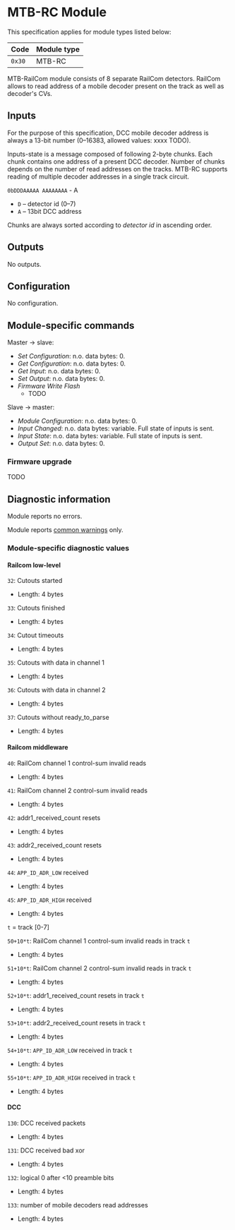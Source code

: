 MTB-RC Module
==============

This specification applies for module types listed below:

| Code   | Module type                                     |
|--------|-------------------------------------------------|
| `0x30` | MTB-RC                                          |


MTB-RailCom module consists of 8 separate RailCom detectors. RailCom allows to
read address of a mobile decoder present on the track as well as decoder's CVs.

## Inputs

For the purpose of this specification, DCC mobile decoder address is always
a 13-bit number (0–16383, allowed values: xxxx TODO).

Inputs-state is a message composed of following 2-byte chunks. Each chunk contains
one address of a present DCC decoder. Number of chunks depends on the number of
read addresses on the tracks. MTB-RC supports reading of multiple decoder
addresses in a single track circuit.

`0bDDDAAAAA AAAAAAAA` - A
* `D` – detector id (0–7)
* `A` – 13bit DCC address

Chunks are always sorted according to *detector id* in ascending order.

## Outputs

No outputs.

## Configuration

No configuration.

## Module-specific commands

Master → slave:

* *Set Configuration*: n.o. data bytes: 0.
* *Get Configuration*: n.o. data bytes: 0.
* *Get Input*: n.o. data bytes: 0.
* *Set Output*: n.o. data bytes: 0.
* *Firmware Write Flash*
  - TODO

Slave → master:

* *Module Configuration*: n.o. data bytes: 0.
* *Input Changed*: n.o. data bytes: variable. Full state of inputs is sent.
* *Input State*: n.o. data bytes: variable. Full state of inputs is sent.
* *Output Set*: n.o. data bytes: 0.

### Firmware upgrade

TODO

## Diagnostic information

Module reports no errors.

Module reports [common warnings](../diag.md) only.

### Module-specific diagnostic values

#### Railcom low-level

`32`: Cutouts started
 * Length: 4 bytes

`33`: Cutouts finished
 * Length: 4 bytes

`34`: Cutout timeouts
 * Length: 4 bytes

`35`: Cutouts with data in channel 1
 * Length: 4 bytes

`36`: Cutouts with data in channel 2
 * Length: 4 bytes

`37`: Cutouts without ready\_to\_parse
 * Length: 4 bytes


#### Railcom middleware

`40`: RailCom channel 1 control-sum invalid reads
 * Length: 4 bytes

`41`: RailCom channel 2 control-sum invalid reads
 * Length: 4 bytes

`42`: addr1\_received\_count resets
 * Length: 4 bytes

`43`: addr2\_received\_count resets
 * Length: 4 bytes

`44`: `APP_ID_ADR_LOW` received
 * Length: 4 bytes

`45`: `APP_ID_ADR_HIGH` received
 * Length: 4 bytes


`t` = track [0-7]

`50+10*t`: RailCom channel 1 control-sum invalid reads in track `t`
 * Length: 4 bytes

`51+10*t`: RailCom channel 2 control-sum invalid reads in track `t`
 * Length: 4 bytes

`52+10*t`: addr1\_received\_count resets in track `t`
 * Length: 4 bytes

`53+10*t`: addr2\_received\_count resets in track `t`
 * Length: 4 bytes

`54+10*t`: `APP_ID_ADR_LOW` received in track `t`
 * Length: 4 bytes

`55+10*t`: `APP_ID_ADR_HIGH` received in track `t`
 * Length: 4 bytes

#### DCC

`130`: DCC received packets
 * Length: 4 bytes

`131`: DCC received bad xor
 * Length: 4 bytes

`132`: logical 0 after <10 preamble bits
 * Length: 4 bytes

`133`: number of mobile decoders read addresses
 * Length: 4 bytes
